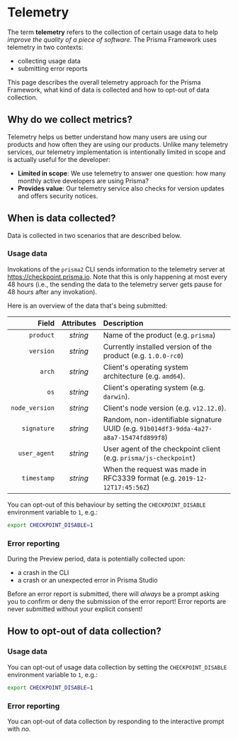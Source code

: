 # Telemetry

The term **telemetry** refers to the collection of certain usage data to help _improve the quality of a piece of software_. The Prisma Framework uses telemetry in two contexts:

- collecting usage data
- submitting error reports

This page describes the overall telemetry approach for the Prisma Framework, what kind of data is collected and how to opt-out of data collection.

## Why do we collect metrics?

Telemetry helps us better understand how many users are using our products and how often they are using our products. Unlike many telemetry services, our telemetry implementation is intentionally limited in scope and is actually useful for the developer:

- **Limited in scope**: We use telemetry to answer one question: how many monthly active developers are using Prisma?
- **Provides value**: Our telemetry service also checks for version updates and offers security notices.

## When is data collected?

Data is collected in two scenarios that are described below.

### Usage data

Invokations of the `prisma2` CLI sends information to the telemetry server at https://checkpoint.prisma.io. Note that this is only happening at most every 48 hours (i.e., the sending the data to the telemetry server gets pause for 48 hours after any invokation).

Here is an overview of the data that's being submitted:

|          Field | Attributes | Description                                                                            |
| -------------: | :--------: | :------------------------------------------------------------------------------------- |
|      `product` |  _string_  | Name of the product (e.g. `prisma`)                                                    |
|      `version` |  _string_  | Currently installed version of the product (e.g. `1.0.0-rc0`)                          |
|         `arch` |  _string_  | Client's operating system architecture (e.g. `amd64`).                                 |
|           `os` |  _string_  | Client's operating system (e.g. `darwin`).                                             |
| `node_version` |  _string_  | Client's node version (e.g. `v12.12.0`).                                               |
|    `signature` |  _string_  | Random, non-identifiable signature UUID (e.g. `91b014df3-9dda-4a27-a8a7-15474fd899f8`) |
|   `user_agent` |  _string_  | User agent of the checkpoint client (e.g. `prisma/js-checkpoint`)                      |
|    `timestamp` |  _string_  | When the request was made in RFC3339 format (e.g. `2019-12-12T17:45:56Z`)              |

You can opt-out of this behaviour by setting the `CHECKPOINT_DISABLE` environment variable to `1`, e.g.:

```bash
export CHECKPOINT_DISABLE=1
```

### Error reporting

During the Preview period, data is potentially collected upon:

- a crash in the CLI
- a crash or an unexpected error in Prisma Studio

Before an error report is submitted, there will _always_ be a prompt asking you to confirm or deny the submission of the error report! Error reports are never submitted without your explicit consent!

## How to opt-out of data collection?

### Usage data

You can opt-out of usage data collection by setting the `CHECKPOINT_DISABLE` environment variable to `1`, e.g.:

```bash
export CHECKPOINT_DISABLE=1
```

### Error reporting

You can opt-out of data collection by responding to the interactive prompt with _no_.
